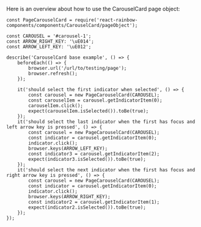Here is an overview about how to use the CarouselCard page object:

    const PageCarouselCard = require('react-rainbow-components/components/CarouselCard/pageObject');

    const CAROUSEL = '#carousel-1';
    const ARROW_RIGHT_KEY: '\uE014';
    const ARROW_LEFT_KEY: '\uE012';

    describe('CarouselCard base example', () => {
        beforeEach(() => {
            browser.url('/url/to/testing/page');
            browser.refresh();
        });

        it('should select the first indicator when selected', () => {
            const carousel = new PageCarouselCard(CAROUSEL);
            const carouselIem = carousel.getIndicatorItem(0);
            carouselIem.click();
            expect(carouselIem.isSelected()).toBe(true);
        });
        it('should select the last indicator when the first has focus and left arrow key is pressed', () => {
            const carousel = new PageCarouselCard(CAROUSEL);
            const indicator = carousel.getIndicatorItem(0);
            indicator.click();
            browser.keys(ARROW_LEFT_KEY);
            const indicator3 = carousel.getIndicatorItem(2);
            expect(indicator3.isSelected()).toBe(true);
        });
        it('should select the next indicator when the first has focus and right arrow key is pressed', () => {
            const carousel = new PageCarouselCard(CAROUSEL);
            const indicator = carousel.getIndicatorItem(0);
            indicator.click();
            browser.keys(ARROW_RIGHT_KEY);
            const indicator2 = carousel.getIndicatorItem(1);
            expect(indicator2.isSelected()).toBe(true);
        });
    });

